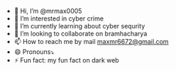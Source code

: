 - 👋 Hi, I’m @mrmax0005
- 👀 I’m interested in cyber crime  
- 🌱 I’m currently learning about cyber sequrity
- 💞️ I’m looking to collaborate on bramhacharya
- 📫 How to reach me by mail maxmr6672@gmail.com
- 😄 Pronouns⤵️
- ⚡ Fun fact: my fun fact on dark web
<!---
mrmax0005/mrmax0005 is a ✨ special ✨ repository because its `README.md` (this file) appears on your GitHub profile.
You can click the Preview link to take a look at your changes.
--->
